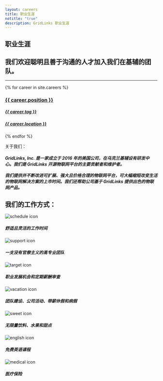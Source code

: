 ```yaml
---
layout: careers
title: 职业生涯
notitle: "true"
description: GridLinks 职业生涯
---
```


## 职业生涯
## 我们欢迎聪明且善于沟通的人才加入我们在基辅的团队。

<hr>
<div id="carsGrid">
{% for career in site.careers %}
  <a class="cars-box" href="{{ career.url }}">
  <div><h3>{{ career.position }}</h3>
  <h5>{{ career.tag }}</h5></div>
  <h5 class="secondPriority">{{ career.location }}</h5>
  </a>
{% endfor %}
</div>

<div id="technology">
<object data="/images/careers/angular.svg"></object>
<object data="/images/careers/spring.svg"></object>
<object data="/images/careers/java.svg"></object>
<object data="/images/careers/typescript.svg"></object>
<object data="/images/careers/kafka.svg"></object>
<object data="/images/careers/redis.svg"></object>
<object data="/images/careers/cassandra.svg"></object>
<object data="/images/careers/postgresql.svg"></object>
<object data="/images/careers/docker.svg"></object>
<object data="/images/careers/kubernets.svg"></object>
<object data="/images/careers/github.svg"></object>
<object data="/images/careers/aws.svg"></object>
<object data="/images/careers/azure.svg"></object>
<object data="/images/careers/google-cloud.svg"></object>
</div>

<div id="about">
<p class="title">关于我们：</p>
<h5>GridLinks, Inc. 是一家成立于 2016 年的美国公司，在乌克兰基辅设有研发中心。我们是 GridLinks 开源物联网平台的主要贡献者和维护者。<br>
<br>我们提供并不断改进可扩展、强大且价格合理的物联网平台，可大幅缩短改变生活的物联网解决方案的上市时间。我们还帮助公司基于 GridLinks 提供出色的物联网产品。</h5>
</div>

<h2>我们的工作方式：</h2>
<div id="advanGrid">
    <div>
      <img class="advanImg" src="/images/careers/schedule_icon.svg" alt="schedule icon">
      <h5>舒适且灵活的工作时间</h5>
    </div>
    <div>
      <img class="advanImg" src="/images/careers/support_icon.svg" alt="support icon">
      <h5>一支没有官僚主义的高专业团队</h5>
    </div>
    <div>
      <img class="advanImg" src="/images/careers/target_icon.svg" alt="target icon">
      <h5>职业发展机会和定期薪酬审查</h5>
    </div>
    <div>
      <img class="advanImg" src="/images/careers/vacation_icon.svg" alt="vacation icon">
      <h5>团队建设、公司活动、带薪休假和病假</h5>
    </div>
    <div>
      <img class="advanImg" src="/images/careers/sweet_icon.svg" alt="sweet icon">
      <h5>无限量饮料、水果和甜点</h5>
    </div>
    <div>
      <img class="advanImg" src="/images/careers/english_icon.svg" alt="english icon">
      <h5>免费英语课程</h5>
    </div>
    <div>
      <img class="advanImg" src="/images/careers/medical_icon.svg" alt="medical icon">
      <h5>医疗保险</h5>
    </div>
</div>